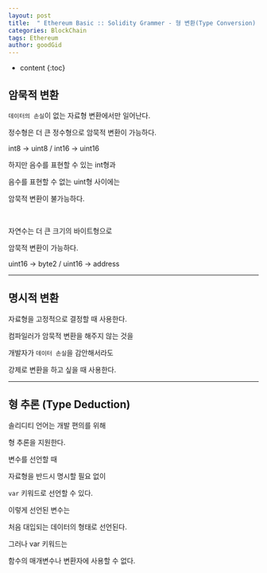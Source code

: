 ```yaml
---
layout: post
title:  " Ethereum Basic :: Solidity Grammer - 형 변환(Type Conversion)  "
categories: BlockChain
tags: Ethereum
author: goodGid
---
```

* content
{:toc}


## 암묵적 변환

`데이터의 손실`이 없는 자료형 변환에서만 일어난다.

정수형은 더 큰 정수형으로 암묵적 변환이 가능하다.

int8 -> uint8 / int16 -> uint16

하지만 음수를 표현할 수 있는 int형과

음수를 표현할 수 없는 uint형 사이에는 

암묵적 변환이 불가능하다.

<br>

자연수는 더 큰 크기의 바이트형으로

암묵적 변환이 가능하다.

uint16 -> byte2 / uint16 -> address

---

## 명시적 변환

자료형을 고정적으로 결정할 때 사용한다.

컴파일러가 암묵적 변환을 해주지 않는 것을

개발자가 `데이터 손실`을 감안해서라도 

강제로 변환을 하고 싶을 때 사용한다.


---

## 형 추론 (Type Deduction)

솔리디티 언어는 개발 편의를 위해

형 추론을 지원한다.

변수를 선언할 때 

자료형을 반드시 명시할 필요 없이

`var` 키워드로 선언할 수 있다.

이렇게 선언된 변수는

처음 대입되는 데이터의 형태로 선언된다.

그러나 var 키워드는

함수의 매개변수나 변환자에 사용할 수 없다.


